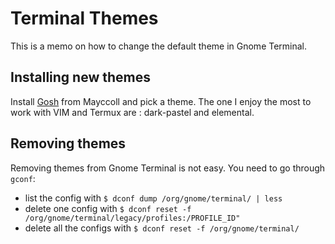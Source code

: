 # Terminal Themes

This is a memo on how to change the default theme in Gnome Terminal.

## Installing new themes

Install [Gosh](https://github.com/Mayccoll/Gogh/) from Mayccoll and pick a theme.
The one I enjoy the most to work with VIM and Termux are : dark-pastel and elemental.

## Removing themes

Removing themes from Gnome Terminal is not easy. You need to go through `gconf`:

- list the config with `$ dconf dump /org/gnome/terminal/ | less`
- delete one config with `$ dconf reset -f /org/gnome/terminal/legacy/profiles:/PROFILE_ID"`
- delete all the configs with `$ dconf reset -f /org/gnome/terminal/`
